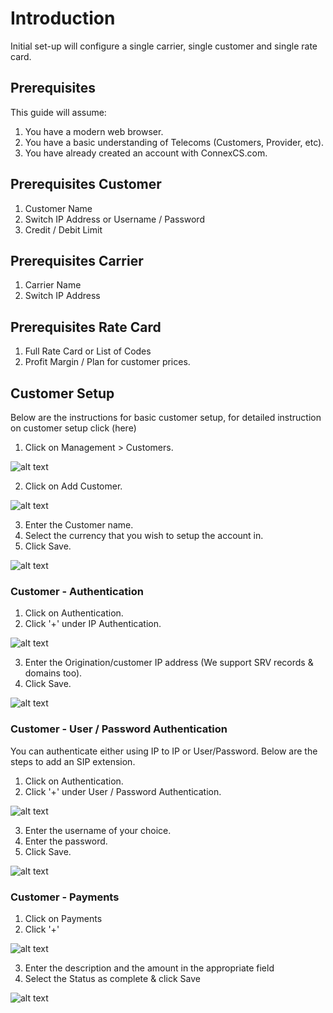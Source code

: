 # Introduction

Initial set-up will configure a single carrier, single customer and single rate card.

## Prerequisites

This guide will assume: 

1. You have a modern web browser. 
2. You have a basic understanding of Telecoms (Customers, Provider, etc). 
3. You have already created an account with ConnexCS.com.

## Prerequisites Customer

1. Customer Name
2. Switch IP Address or Username / Password
3. Credit / Debit Limit

## Prerequisites Carrier

1. Carrier Name
2. Switch IP Address

## Prerequisites Rate Card

1. Full Rate Card or List of Codes
2. Profit Margin / Plan for customer prices.

## Customer Setup

Below are the instructions for basic customer setup, for detailed instruction on customer setup click (here) 

1. Click on Management > Customers.

![alt text][customer-dashboard-new]

2. Click on Add Customer.

![alt text][add-customer-new]

3. Enter the Customer name. 
4. Select the currency that you wish to setup the account in.
5. Click Save.

![alt text][customer-save-new]

### Customer - Authentication

1. Click on Authentication.
2. Click '+' under IP Authentication. 
  
![alt text][ip-auth-new]

3. Enter the Origination/customer IP address (We support SRV records & domains too).
4. Click Save.

![alt text][ip-auth-2-new]

### Customer - User / Password Authentication

You can authenticate either using IP to IP or User/Password. Below are the steps to add an SIP extension.

1. Click on Authentication.
2. Click '+' under User / Password Authentication.

![alt text][user-auth-1-new]

3. Enter the username of your choice.
4. Enter the password.
5. Click Save.

![alt text][user-auth-new]

### Customer - Payments

1. Click on Payments
2. Click '+' 

![alt text][payment-1-new]

3. Enter the description and the amount in the appropriate field 
4. Select the Status as complete & click Save

![alt text][payment-2-new]

[customer-dashboard-new]: https://raw.githubusercontent.com/digipigeon/connexcs-user-docs/master/new-img/customer-dashboard-new.png "customer-dashboard-new"
[add-customer-new]: https://raw.githubusercontent.com/digipigeon/connexcs-user-docs/master/new-img/add-customer-new.png "add-customer-new"
[customer-save-new]: https://raw.githubusercontent.com/digipigeon/connexcs-user-docs/master/new-img/customer-save-new.png "customer-save-new"
[ip-auth-new]: https://raw.githubusercontent.com/digipigeon/connexcs-user-docs/master/new-img/ip-auth-new.png "ip-auth-new"
[ip-auth-2-new]: https://raw.githubusercontent.com/digipigeon/connexcs-user-docs/master/new-img/ip-auth-2-new.png "ip-auth-2-new"
[user-auth-1-new]: https://raw.githubusercontent.com/digipigeon/connexcs-user-docs/master/new-img/user-auth-1-new.png "user-auth-1-new"
[user-auth-new]: https://raw.githubusercontent.com/digipigeon/connexcs-user-docs/master/new-img/user-auth-new.png "user-auth-new"
[payment-2-new]: https://raw.githubusercontent.com/digipigeon/connexcs-user-docs/master/new-img/payment-2-new.png "ip-auth-new"
[payment-1-new]: https://raw.githubusercontent.com/digipigeon/connexcs-user-docs/master/new-img/payment-1-new.png "payment-1-new"

